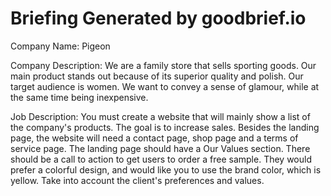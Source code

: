 # Briefing Generated by goodbrief.io

Company Name:
Pigeon

Company Description:
We are a family store that sells sporting goods. Our main product stands out because of its superior quality and polish. Our target audience is women. We want to convey a sense of glamour, while at the same time being inexpensive.

Job Description:
You must create a website that will mainly show a list of the company's products. The goal is to increase sales. Besides the landing page, the website will need a contact page, shop page and a terms of service page. The landing page should have a Our Values section. There should be a call to action to get users to order a free sample. They would prefer a colorful design, and would like you to use the brand color, which is yellow. Take into account the client's preferences and values.
